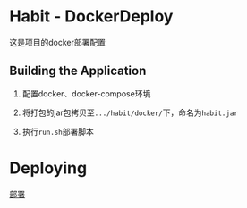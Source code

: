 # Habit - DockerDeploy

这是项目的docker部署配置

## Building the Application

1. 配置docker、docker-compose环境

1. 将打包的jar包拷贝至`.../habit/docker/`下，命名为`habit.jar`

1. 执行`run.sh`部署脚本

# Deploying

[部署](./docker/README.md)